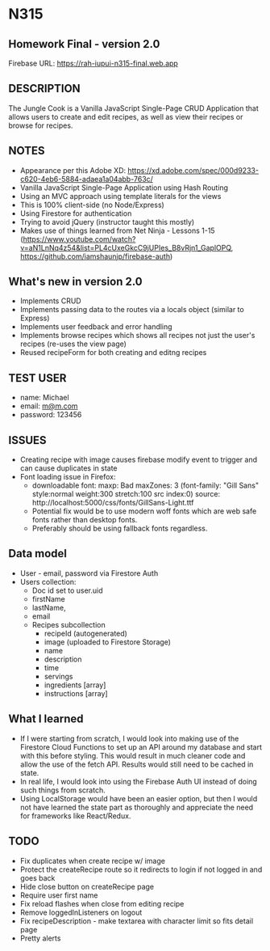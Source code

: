 # N315

## Homework Final - version 2.0

Firebase URL:
https://rah-iupui-n315-final.web.app

## DESCRIPTION

The Jungle Cook is a Vanilla JavaScript Single-Page CRUD Application that allows users to create and edit recipes, as well as view their recipes or browse for recipes.

## NOTES

- Appearance per this Adobe XD: https://xd.adobe.com/spec/000d9233-c620-4eb6-5884-adaea1a04abb-763c/
- Vanilla JavaScript Single-Page Application using Hash Routing
- Using an MVC approach using template literals for the views
- This is 100% client-side (no Node/Express)
- Using Firestore for authentication
- Trying to avoid jQuery (instructor taught this mostly)
- Makes use of things learned from Net Ninja - Lessons 1-15 (https://www.youtube.com/watch?v=aN1LnNq4z54&list=PL4cUxeGkcC9jUPIes_B8vRjn1_GaplOPQ, https://github.com/iamshaunjp/firebase-auth)

## What's new in version 2.0

- Implements CRUD
- Implements passing data to the routes via a locals object (similar to Express)
- Implements user feedback and error handling
- Implements browse recipes which shows all recipes not just the user's recipes (re-uses the view page)
- Reused recipeForm for both creating and editng recipes

## TEST USER

- name: Michael
- email: m@m.com
- password: 123456

## ISSUES

- Creating recipe with image causes firebase modify event to trigger and can cause duplicates in state
- Font loading issue in Firefox:
  - downloadable font: maxp: Bad maxZones: 3 (font-family: "Gill Sans" style:normal weight:300 stretch:100 src index:0) source: http://localhost:5000/css/fonts/GillSans-Light.ttf
  - Potential fix would be to use modern woff fonts which are web safe fonts rather than desktop fonts.
  - Preferably should be using fallback fonts regardless.

## Data model

- User - email, password via Firestore Auth
- Users collection:
  - Doc id set to user.uid
  - firstName
  - lastName,
  - email
  - Recipes subcollection
    - recipeId (autogenerated)
    - image (uploaded to Firestore Storage)
    - name
    - description
    - time
    - servings
    - ingredients [array]
    - instructions [array]

## What I learned

- If I were starting from scratch, I would look into making use of the Firestore Cloud Functions to set up an API around my database and start with this before styling. This would result in much cleaner code and allow the use of the fetch API. Results would still need to be cached in state.
- In real life, I would look into using the Firebase Auth UI instead of doing such things from scratch.
- Using LocalStorage would have been an easier option, but then I would not have learned the state part as thoroughly and appreciate the need for frameworks like React/Redux.

## TODO

- Fix duplicates when create recipe w/ image
- Protect the createRecipe route so it redirects to login if not logged in and goes back
- Hide close button on createRecipe page
- Require user first name
- Fix reload flashes when close from editing recipe
- Remove loggedInListeners on logout
- Fix recipeDescription - make textarea with character limit so fits detail page
- Pretty alerts
